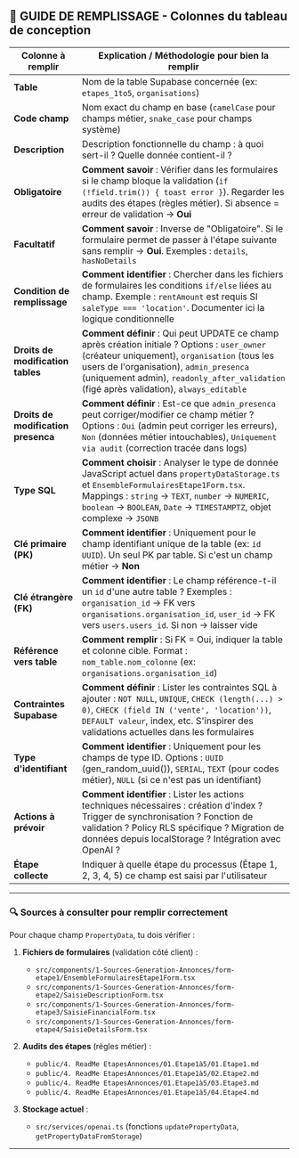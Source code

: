 ## 📐 GUIDE DE REMPLISSAGE - Colonnes du tableau de conception

| **Colonne à remplir** | **Explication / Méthodologie pour bien la remplir** |
|----------------------|---------------------------------------------------|
| **Table** | Nom de la table Supabase concernée (ex: `etapes_1to5`, `organisations`) |
| **Code champ** | Nom exact du champ en base (`camelCase` pour champs métier, `snake_case` pour champs système) |
| **Description** | Description fonctionnelle du champ : à quoi sert-il ? Quelle donnée contient-il ? |
| **Obligatoire** | **Comment savoir** : Vérifier dans les formulaires si le champ bloque la validation (`if (!field.trim()) { toast error }`). Regarder les audits des étapes (règles métier). Si absence = erreur de validation → **Oui** |
| **Facultatif** | **Comment savoir** : Inverse de "Obligatoire". Si le formulaire permet de passer à l'étape suivante sans remplir → **Oui**. Exemples : `details`, `hasNoDetails` |
| **Condition de remplissage** | **Comment identifier** : Chercher dans les fichiers de formulaires les conditions `if/else` liées au champ. Exemple : `rentAmount` est requis SI `saleType === 'location'`. Documenter ici la logique conditionnelle |
| **Droits de modification tables** | **Comment définir** : Qui peut UPDATE ce champ après création initiale ? Options : `user_owner` (créateur uniquement), `organisation` (tous les users de l'organisation), `admin_presenca` (uniquement admin), `readonly_after_validation` (figé après validation), `always_editable` |
| **Droits de modification presenca** | **Comment définir** : Est-ce que `admin_presenca` peut corriger/modifier ce champ métier ? Options : `Oui` (admin peut corriger les erreurs), `Non` (données métier intouchables), `Uniquement via audit` (correction tracée dans logs) |
| **Type SQL** | **Comment choisir** : Analyser le type de donnée JavaScript actuel dans `propertyDataStorage.ts` et `EnsembleFormulairesEtape1Form.tsx`. Mappings : `string` → `TEXT`, `number` → `NUMERIC`, `boolean` → `BOOLEAN`, `Date` → `TIMESTAMPTZ`, objet complexe → `JSONB` |
| **Clé primaire (PK)** | **Comment identifier** : Uniquement pour le champ identifiant unique de la table (ex: `id UUID`). Un seul PK par table. Si c'est un champ métier → **Non** |
| **Clé étrangère (FK)** | **Comment identifier** : Le champ référence-t-il un `id` d'une autre table ? Exemples : `organisation_id` → FK vers `organisations.organisation_id`, `user_id` → FK vers `users.users_id`. Si non → laisser vide |
| **Référence vers table** | **Comment remplir** : Si FK = Oui, indiquer la table et colonne cible. Format : `nom_table.nom_colonne` (ex: `organisations.organisation_id`) |
| **Contraintes Supabase** | **Comment définir** : Lister les contraintes SQL à ajouter : `NOT NULL`, `UNIQUE`, `CHECK (length(...) > 0)`, `CHECK (field IN ('vente', 'location'))`, `DEFAULT valeur`, index, etc. S'inspirer des validations actuelles dans les formulaires |
| **Type d'identifiant** | **Comment identifier** : Uniquement pour les champs de type ID. Options : `UUID` (gen_random_uuid()), `SERIAL`, `TEXT` (pour codes métier), `NULL` (si ce n'est pas un identifiant) |
| **Actions à prévoir** | **Comment identifier** : Lister les actions techniques nécessaires : création d'index ? Trigger de synchronisation ? Fonction de validation ? Policy RLS spécifique ? Migration de données depuis localStorage ? Intégration avec OpenAI ? |
| **Étape collecte** | Indiquer à quelle étape du processus (Étape 1, 2, 3, 4, 5) ce champ est saisi par l'utilisateur |

---

### 🔍 Sources à consulter pour remplir correctement

Pour chaque champ `PropertyData`, tu dois vérifier :

1. **Fichiers de formulaires** (validation côté client) :
   - `src/components/1-Sources-Generation-Annonces/form-etape1/EnsembleFormulairesEtape1Form.tsx`
   - `src/components/1-Sources-Generation-Annonces/form-etape2/SaisieDescriptionForm.tsx`
   - `src/components/1-Sources-Generation-Annonces/form-etape3/SaisieFinancialForm.tsx`
   - `src/components/1-Sources-Generation-Annonces/form-etape4/SaisieDetailsForm.tsx`

2. **Audits des étapes** (règles métier) :
   - `public/4. ReadMe EtapesAnnonces/01.Etape1à5/01.Etape1.md`
   - `public/4. ReadMe EtapesAnnonces/01.Etape1à5/02.Etape2.md`
   - `public/4. ReadMe EtapesAnnonces/01.Etape1à5/03.Etape3.md`
   - `public/4. ReadMe EtapesAnnonces/01.Etape1à5/04.Etape4.md`

3. **Stockage actuel** :
   - `src/services/openai.ts` (fonctions `updatePropertyData`, `getPropertyDataFromStorage`)

---

